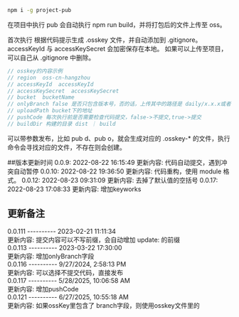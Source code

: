 ```bash
npm i -g project-pub
```

在项目中执行 pub
会自动执行 npm run build，并将打包后的文件上传至 oss。

首次执行 根据代码提示生成 .osskey 文件，并自动添加到 .gitignore。
accessKeyId 与 accessKeySecret 会加密保存在本地。
如果可以上传至项目，可以自己从 .gitignore 中删除。

```javascript
// osskey的内容示例
// region  oss-cn-hangzhou
// accessKeyId  accessKeyId
// accessKeySecret  accessKeySecret
// bucket  bucketName
// onlyBranch false 是否只包含版本号，否的话，上传其中的路径是 daily/x.x.x或者 feature/x.x.x，如果设置为true，则上传其中的版本路径为x.x.x
// uploadPath bucket下的地址
// pushCode 每次执行前是否需要检查代码提交，false->不提交,true->提交
// buildDir 构建的目录 dist ｜ build
```

可以带参数发布，比如 pub d、pub o，就会生成对应的 .osskey-\* 的文件，执行命令会寻找对应的文件，不存在则会创建。

##版本更新时间
0.0.9: 2022-08-22 16:15:49
更新内容: 代码自动提交，遇到冲突自动暂停
0.0.10: 2022-08-22 19:36:50
更新内容: 代码重构，使用 module 格式。
0.0.12: 2022-08-23 09:31:09
更新内容: 去掉了默认值的空括号
0.0.17: 2022-08-23 17:08:33
更新内容: 增加keyworks

## 更新备注
  
0.0.111 ---------- 2023-02-21 11:11:34  
更新内容: 提交内容可以不写前缀，会自动增加 update: 的前缀  
0.0.113 ---------- 2023-03-22 17:30:00  
更新内容: 增加onlyBranch字段  
0.0.116 ---------- 9/27/2024, 2:58:13 PM  
更新内容: 可以选择不提交代码，直接发布  
0.0.117 ---------- 5/28/2025, 10:06:58 AM  
更新内容: 增加pushCode  
0.0.121 ---------- 6/27/2025, 10:55:18 AM  
更新内容: 如果ossKey里包含了 branch字段，则使用osskey文件里的  
